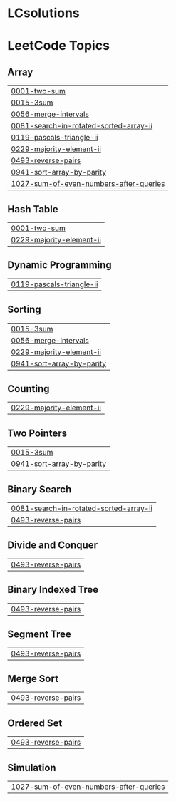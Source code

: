 # LCsolutions
<!---LeetCode Topics Start-->
# LeetCode Topics
## Array
|  |
| ------- |
| [0001-two-sum](https://github.com/kushagra1934/LCsolutions/tree/master/0001-two-sum) |
| [0015-3sum](https://github.com/kushagra1934/LCsolutions/tree/master/0015-3sum) |
| [0056-merge-intervals](https://github.com/kushagra1934/LCsolutions/tree/master/0056-merge-intervals) |
| [0081-search-in-rotated-sorted-array-ii](https://github.com/kushagra1934/LCsolutions/tree/master/0081-search-in-rotated-sorted-array-ii) |
| [0119-pascals-triangle-ii](https://github.com/kushagra1934/LCsolutions/tree/master/0119-pascals-triangle-ii) |
| [0229-majority-element-ii](https://github.com/kushagra1934/LCsolutions/tree/master/0229-majority-element-ii) |
| [0493-reverse-pairs](https://github.com/kushagra1934/LCsolutions/tree/master/0493-reverse-pairs) |
| [0941-sort-array-by-parity](https://github.com/kushagra1934/LCsolutions/tree/master/0941-sort-array-by-parity) |
| [1027-sum-of-even-numbers-after-queries](https://github.com/kushagra1934/LCsolutions/tree/master/1027-sum-of-even-numbers-after-queries) |
## Hash Table
|  |
| ------- |
| [0001-two-sum](https://github.com/kushagra1934/LCsolutions/tree/master/0001-two-sum) |
| [0229-majority-element-ii](https://github.com/kushagra1934/LCsolutions/tree/master/0229-majority-element-ii) |
## Dynamic Programming
|  |
| ------- |
| [0119-pascals-triangle-ii](https://github.com/kushagra1934/LCsolutions/tree/master/0119-pascals-triangle-ii) |
## Sorting
|  |
| ------- |
| [0015-3sum](https://github.com/kushagra1934/LCsolutions/tree/master/0015-3sum) |
| [0056-merge-intervals](https://github.com/kushagra1934/LCsolutions/tree/master/0056-merge-intervals) |
| [0229-majority-element-ii](https://github.com/kushagra1934/LCsolutions/tree/master/0229-majority-element-ii) |
| [0941-sort-array-by-parity](https://github.com/kushagra1934/LCsolutions/tree/master/0941-sort-array-by-parity) |
## Counting
|  |
| ------- |
| [0229-majority-element-ii](https://github.com/kushagra1934/LCsolutions/tree/master/0229-majority-element-ii) |
## Two Pointers
|  |
| ------- |
| [0015-3sum](https://github.com/kushagra1934/LCsolutions/tree/master/0015-3sum) |
| [0941-sort-array-by-parity](https://github.com/kushagra1934/LCsolutions/tree/master/0941-sort-array-by-parity) |
## Binary Search
|  |
| ------- |
| [0081-search-in-rotated-sorted-array-ii](https://github.com/kushagra1934/LCsolutions/tree/master/0081-search-in-rotated-sorted-array-ii) |
| [0493-reverse-pairs](https://github.com/kushagra1934/LCsolutions/tree/master/0493-reverse-pairs) |
## Divide and Conquer
|  |
| ------- |
| [0493-reverse-pairs](https://github.com/kushagra1934/LCsolutions/tree/master/0493-reverse-pairs) |
## Binary Indexed Tree
|  |
| ------- |
| [0493-reverse-pairs](https://github.com/kushagra1934/LCsolutions/tree/master/0493-reverse-pairs) |
## Segment Tree
|  |
| ------- |
| [0493-reverse-pairs](https://github.com/kushagra1934/LCsolutions/tree/master/0493-reverse-pairs) |
## Merge Sort
|  |
| ------- |
| [0493-reverse-pairs](https://github.com/kushagra1934/LCsolutions/tree/master/0493-reverse-pairs) |
## Ordered Set
|  |
| ------- |
| [0493-reverse-pairs](https://github.com/kushagra1934/LCsolutions/tree/master/0493-reverse-pairs) |
## Simulation
|  |
| ------- |
| [1027-sum-of-even-numbers-after-queries](https://github.com/kushagra1934/LCsolutions/tree/master/1027-sum-of-even-numbers-after-queries) |
<!---LeetCode Topics End-->